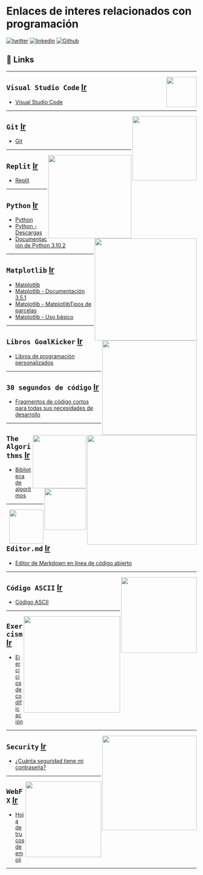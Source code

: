 # Enlaces de interes relacionados con programación
[![twitter](https://img.shields.io/badge/twitter-1DA1F2?style=for-the-badge&logo=twitter&logoColor=white)](https://twitter.com/Eddison_Pinedo)  [![linkedin](https://img.shields.io/badge/linkedin-0A66C2?style=for-the-badge&logo=linkedin&logoColor=white)](https://www.linkedin.com/in/jose-eddison-pinedo-espinoza-401798219/)  [![Github](https://img.shields.io/badge/github-000000?style=for-the-badge&logo=github&logoColor=white)](https://github.com/EddisonPinedoEsp)

## 🔗 Links
---

<p> 
<img src="https://www.bing.com/th?id=ABT55DD6256E2794D5D7130115D145A531B841D33580FDA9FD13B434AB88FB80641&w=110&h=110" align="right" style="width: 80px">
</p>

`Visual Studio Code` [Ir](https://code.visualstudio.com/)
-
+ [Visual Studio Code](https://code.visualstudio.com/)
  
---
<p> 
<img src="https://git-scm.com/images/logo@2x.png" align="right" style="width: 170px">
</p>

`Git` [Ir](https://git-scm.com)
-

+ [Git](https://git-scm.com)
  


---

<p> 
<img src="https://acortar.link/AFKsID" align="right" style="width: 220px">
</p>

`Replit` [Ir](https://replit.com)
-
+ [Replit](https://replit.com)
---

<p> 
<img src="https://www.python.org/static/img/python-logo@2x.png" align="right" style="width: 270px">
</p>

`Python` [Ir](https://www.python.org)
-

+ [Python](https://www.python.org)
+ [Python - Descargas](https://www.python.org/downloads/)
+ [Documentación de Python 3.10.2](https://docs.python.org/3/)
---
<p> 
<img src="https://matplotlib.org/stable/_static/logo2.svg" align="right" style="width: 250px">
</p>

`Matplotlib` [Ir](https://matplotlib.org/)
-

+ [Matplotlib](https://matplotlib.org/)
+ [Matplotlib - Documentación 3.5.1](https://matplotlib.org/stable/index.html)
+ [Matplotlib - MatplotlibTipos de parcelas](https://matplotlib.org/stable/plot_types/index.html)
+ [Matplotlib - Uso básico](https://matplotlib.org/stable/tutorials/introductory/usage.html#sphx-glr-tutorials-introductory-usage-py)

---
<p> 
<img src="https://cdn.buymeacoffee.com/uploads/slider_images/2020/04/b6133ee1c7cbf6e91db0ce696855e6f8.png@1200w_0e.webp" align="right" style="width: 290px">
</p>

`Libros GoalKicker` [Ir](https://books.goalkicker.com)
-

+ [Libros de programación personalizados](https://books.goalkicker.com)

---
<p> 
<img src="https://www.30secondsofcode.org/assets/30s-icon.png" align="right" style="width: 141px">
</p>

`30 segundos de código` [Ir](https://www.30secondsofcode.org/)
-

+ [Fragmentos de código cortos para todas sus necesidades de desarrollo](https://www.30secondsofcode.org/)

---
<p> 
<img src="https://the-algorithms.com/logo_t.svg" align="right" style="width: 110px">
</p>

`The Algorithms` [Ir](https://the-algorithms.com)
-

+ [Biblioteca de algoritmos](https://the-algorithms.com)

---
<p> 
<img src="https://pandao.github.io/editor.md/images/logos/editormd-logo-180x180.png" align="right" style="width: 90px">
</p>

`Editor.md` [Ir](https://pandao.github.io/editor.md/en.html)
-

+ [Editor de Markdown en línea de código abierto](https://pandao.github.io/editor.md/en.html)

---
<p> 
<img src="https://elcodigoascii.com.ar/codigo-americano-estandar-intercambio-informacion/codigo-ascii.png" align="right" style="width: 200px">
</p>

`Código ASCII` [Ir](https://elcodigoascii.com.ar)
-

+ [Código ASCII](https://elcodigoascii.com.ar)

---
<p> 
<img src="https://d24y9kuxp2d7l2.cloudfront.net/packs/media/images/icons/exercism-with-logo-black-12acde3b7d18cbeee57746528c4e85e4.svg" align="right" style="width: 255px">
</p>

`Exercism` [Ir](https://exercism.org/)
-

+ [Ejercicios de codificación](https://exercism.org/)

---
<p> 
<img src="https://www.security.org/wp-content/themes/security.org/dist/images/logo-security.org.svg" align="right" style="width: 250px">
</p>

`Security` [Ir](https://www.security.org)
-

+ [¿Cuánta seguridad tiene mi contraseña?](https://www.security.org/how-secure-is-my-password/)


---
<p> 
<img src="https://www.webfx.com/wp-content/uploads/2021/10/webfx-logo.png" align="right" style="width: 200px">
</p>

`WebFX` [Ir](https://www.webfx.com/)
-

+ [Hoja de trucos de emoji](https://www.webfx.com/tools/emoji-cheat-sheet/)

---


